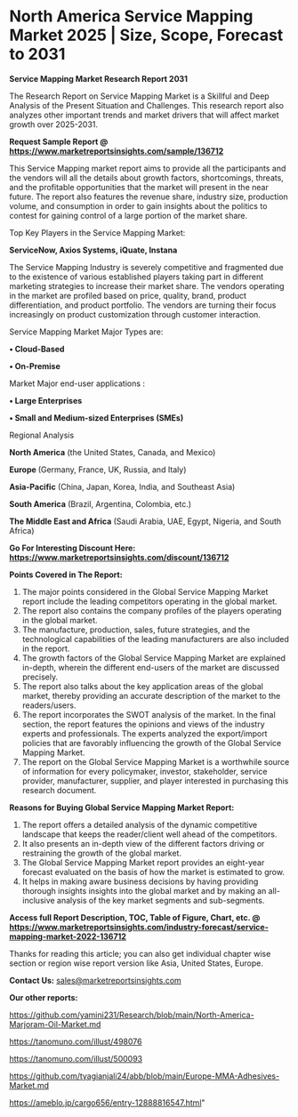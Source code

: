  # North America Service Mapping Market 2025 | Size, Scope, Forecast to 2031

<strong>Service Mapping Market Research Report 2031</strong>

The Research Report on Service Mapping Market is a Skillful and Deep Analysis of the Present Situation and Challenges. This research report also analyzes other important trends and market drivers that will affect market growth over 2025-2031.

<strong>Request Sample Report @ <a href=https://www.marketreportsinsights.com/sample/136712>https://www.marketreportsinsights.com/sample/136712</a></strong>

This Service Mapping market report aims to provide all the participants and the vendors will all the details about growth factors, shortcomings, threats, and the profitable opportunities that the market will present in the near future. The report also features the revenue share, industry size, production volume, and consumption in order to gain insights about the politics to contest for gaining control of a large portion of the market share.

Top Key Players in the Service Mapping Market:

<strong>ServiceNow, Axios Systems, iQuate, Instana</strong>

The Service Mapping Industry is severely competitive and fragmented due to the existence of various established players taking part in different marketing strategies to increase their market share. The vendors operating in the market are profiled based on price, quality, brand, product differentiation, and product portfolio. The vendors are turning their focus increasingly on product customization through customer interaction.

Service Mapping Market Major Types are:

<strong>• Cloud-Based

• On-Premise</strong>

Market Major end-user applications :

<strong>• Large Enterprises

• Small and Medium-sized Enterprises (SMEs)</strong>

Regional Analysis

</u><strong><b>North America</b></strong> (the United States, Canada, and Mexico)

<strong><b>Europe </b></strong>(Germany, France, UK, Russia, and Italy)

<strong><b>Asia-Pacific</b></strong> (China, Japan, Korea, India, and Southeast Asia)

<strong><b>South America</b></strong> (Brazil, Argentina, Colombia, etc.)

<strong><b>The Middle East and Africa</b></strong> (Saudi Arabia, UAE, Egypt, Nigeria, and South Africa)

<strong>Go For Interesting Discount Here: <a href=https://www.marketreportsinsights.com/discount/136712>https://www.marketreportsinsights.com/discount/136712</a></strong>

<strong>Points Covered in The Report:</strong>
<ol>
  <li>The major points considered in the Global Service Mapping Market report include the leading competitors operating in the global market.</li>
  <li>The report also contains the company profiles of the players operating in the global market.</li>
  <li>The manufacture, production, sales, future strategies, and the technological capabilities of the leading manufacturers are also included in the report.</li>
  <li>The growth factors of the Global Service Mapping Market are explained in-depth, wherein the different end-users of the market are discussed precisely.</li>
  <li>The report also talks about the key application areas of the global market, thereby providing an accurate description of the market to the readers/users.</li>
  <li>The report incorporates the SWOT analysis of the market. In the final section, the report features the opinions and views of the industry experts and professionals. The experts analyzed the export/import policies that are favorably influencing the growth of the Global Service Mapping Market.</li>
  <li>The report on the Global Service Mapping Market is a worthwhile source of information for every policymaker, investor, stakeholder, service provider, manufacturer, supplier, and player interested in purchasing this research document.</li>
</ol>
<strong>Reasons for Buying Global Service Mapping Market Report:</strong>

<ol>
  <li>The report offers a detailed analysis of the dynamic competitive landscape that keeps the reader/client well ahead of the competitors.</li>
  <li>It also presents an in-depth view of the different factors driving or restraining the growth of the global market.</li>
  <li>The Global Service Mapping Market report provides an eight-year forecast evaluated on the basis of how the market is estimated to grow.</li>
  <li>It helps in making aware business decisions by having providing thorough insights insights into the global market and by making an all-inclusive analysis of the key market segments and sub-segments.</li>
</ol>
<strong>Access full Report Description, TOC, Table of Figure, Chart, etc. @ <a href=https://www.marketreportsinsights.com/industry-forecast/service-mapping-market-2022-136712>https://www.marketreportsinsights.com/industry-forecast/service-mapping-market-2022-136712</a></strong>


Thanks for reading this article; you can also get individual chapter wise section or region wise report version like Asia, United States, Europe.

<strong>Contact Us:</strong>
sales@marketreportsinsights.com

<strong>Our other reports:</strong>

<a href=https://github.com/yamini231/Research/blob/main/North-America-Marjoram-Oil-Market.md>https://github.com/yamini231/Research/blob/main/North-America-Marjoram-Oil-Market.md</a>

<a href=https://tanomuno.com/illust/498076>https://tanomuno.com/illust/498076</a>

<a href=https://tanomuno.com/illust/500093>https://tanomuno.com/illust/500093</a>

<a href=https://github.com/tyagianjali24/abb/blob/main/Europe-MMA-Adhesives-Market.md>https://github.com/tyagianjali24/abb/blob/main/Europe-MMA-Adhesives-Market.md</a>

<a href=https://ameblo.jp/cargo656/entry-12888816547.html>https://ameblo.jp/cargo656/entry-12888816547.html</a>"

